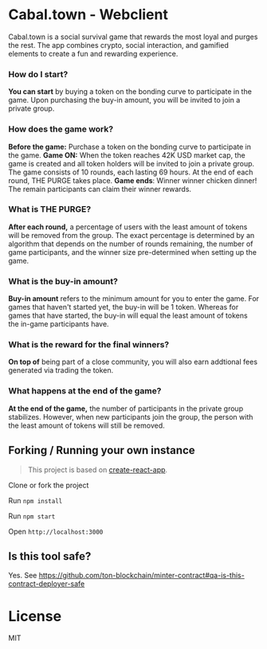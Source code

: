 # Cabal.town - Webclient

Cabal.town is a social survival game that rewards the most loyal and purges the rest. The app combines crypto, social interaction, and gamified elements to create a fun and rewarding experience.

### How do I start?

**You can start** by buying a token on the bonding curve to participate in the game. Upon purchasing the buy-in amount, you will be invited to join a private group.

### How does the game work?

**Before the game:** Purchase a token on the bonding curve to participate in the game.
**Game ON:** When the token reaches 42K USD market cap, the game is created and all token holders will be invited to join a private group. The game consists of 10 rounds, each lasting 69 hours. At the end of each round, THE PURGE takes place.
**Game ends**: Winner winner chicken dinner! The remain participants can claim their winner rewards.

### What is THE PURGE?

**After each round,** a percentage of users with the least amount of tokens will be removed from the group. The exact percentage is determined by an algorithm that depends on the number of rounds remaining, the number of game participants, and the winner size pre-determined when setting up the game.

### What is the buy-in amount?

**Buy-in amount** refers to the minimum amount for you to enter the game. For games that haven't started yet, the buy-in will be 1 token. Whereas for games that have started, the buy-in will equal the least amount of tokens the in-game participants have.

### What is the reward for the final winners?

**On top of** being part of a close community, you will also earn addtional fees generated via trading the token.

### What happens at the end of the game?

**At the end of the game,** the number of participants in the private group stabilizes. However, when new participants join the group, the person with the least amount of tokens will still be removed.

## Forking / Running your own instance

> This project is based on [create-react-app](https://create-react-app.dev/).

Clone or fork the project

Run `npm install`

Run `npm start`

Open `http://localhost:3000`

## Is this tool safe?

Yes. See https://github.com/ton-blockchain/minter-contract#qa-is-this-contract-deployer-safe

# License

MIT
